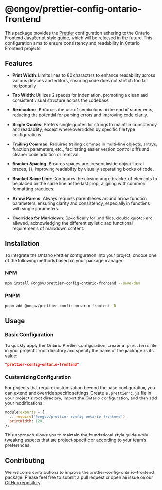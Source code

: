 # @ongov/prettier-config-ontario-frontend

This package provides the [Prettier](https://prettier.io) configuration adhering to the Ontario Frontend JavaScript style guide, which will be released in the future. This configuration aims to ensure consistency and readability in Ontario Frontend projects.

## Features

- **Print Width**: Limits lines to 80 characters to enhance readability across various devices and editors, ensuring code does not stretch too far horizontally.

- **Tab Width**: Utilizes 2 spaces for indentation, promoting a clean and consistent visual structure across the codebase.

- **Semicolons**: Enforces the use of semicolons at the end of statements, reducing the potential for parsing errors and improving code clarity.

- **Single Quotes**: Prefers single quotes for strings to maintain consistency and readability, except where overridden by specific file type configurations.

- **Trailing Commas**: Requires trailing commas in multi-line objects, arrays, function parameters, etc., facilitating easier version control diffs and cleaner code addition or removal.

- **Bracket Spacing**: Ensures spaces are present inside object literal braces, {}, improving readability by visually separating blocks of code.

- **Bracket Same Line**: Configures the closing angle bracket of elements to be placed on the same line as the last prop, aligning with common formatting practices.

- **Arrow Parens**: Always requires parentheses around arrow function parameters, ensuring clarity and consistency, especially in functions with single parameters.

- **Overrides for Markdown**: Specifically for .md files, double quotes are allowed, acknowledging the different stylistic and functional requirements of markdown content.

## Installation

To integrate the Ontario Prettier configuration into your project, choose one of the following methods based on your package manager:

### NPM

```sh
npm install @ongov/prettier-config-ontario-frontend --save-dev
```

### PNPM

```sh
pnpm add @ongov/prettier-config-ontario-frontend -D
```

## Usage

### Basic Configuration

To quickly apply the Ontario Prettier configuration, create a `.prettierrc` file in your project's root directory and specify the name of the package as its value:

```json
"prettier-config-ontario-frontend"
```

### Customizing Configuration

For projects that require customization beyond the base configuration, you can extend and override specific settings. Create a `.prettierrc.js` file in your project's root directory, import the Ontario configuration, and then add your modifications:

```javascript
module.exports = {
  ...require('@ongov/prettier-config-ontario-frontend'),
  printWidth: 120,
};
```

This approach allows you to maintain the foundational style guide while tweaking aspects that are project-specific or according to your team's preferences.

## Contributing

We welcome contributions to improve the prettier-config-ontario-frontend package. Please feel free to submit a pull request or open an issue on our [GitHub repository](https://github.com/ongov/ontario-frontend/tree/main/packages/prettier-config-ontario-frontend).
